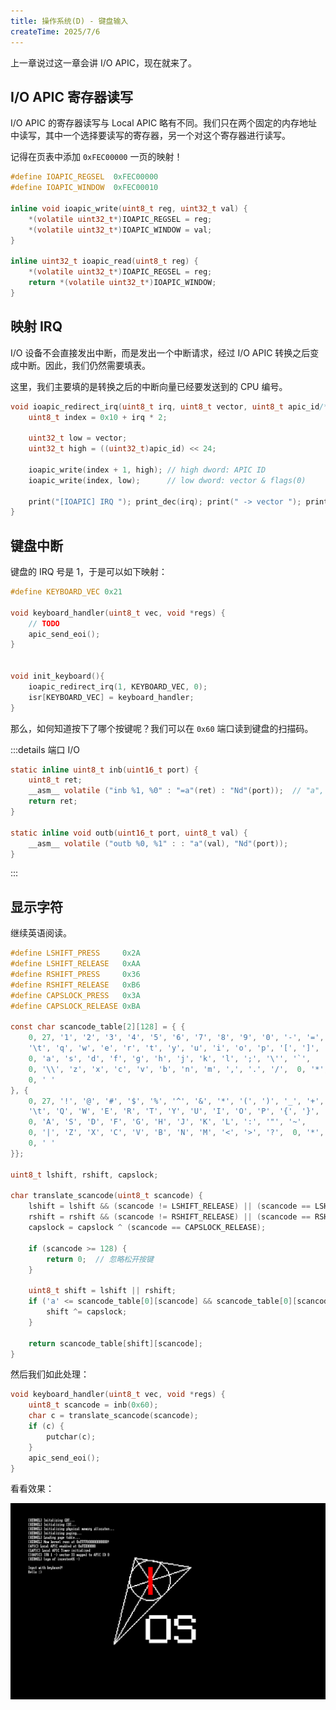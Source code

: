 ```yaml
---
title: 操作系统(D) - 键盘输入
createTime: 2025/7/6
---
```


上一章说过这一章会讲 I/O APIC，现在就来了。

## I/O APIC 寄存器读写

I/O APIC 的寄存器读写与 Local APIC 略有不同。我们只在两个固定的内存地址中读写，其中一个选择要读写的寄存器，另一个对这个寄存器进行读写。

记得在页表中添加 `0xFEC00000` 一页的映射！

```c title="scr/kernel/apic.h"
#define IOAPIC_REGSEL  0xFEC00000
#define IOAPIC_WINDOW  0xFEC00010

inline void ioapic_write(uint8_t reg, uint32_t val) {
    *(volatile uint32_t*)IOAPIC_REGSEL = reg;
    *(volatile uint32_t*)IOAPIC_WINDOW = val;
}

inline uint32_t ioapic_read(uint8_t reg) {
    *(volatile uint32_t*)IOAPIC_REGSEL = reg;
    return *(volatile uint32_t*)IOAPIC_WINDOW;
}
```

## 映射 IRQ

I/O 设备不会直接发出中断，而是发出一个中断请求，经过 I/O APIC 转换之后变成中断。因此，我们仍然需要填表。

这里，我们主要填的是转换之后的中断向量已经要发送到的 CPU 编号。

```c
void ioapic_redirect_irq(uint8_t irq, uint8_t vector, uint8_t apic_id/*CPU*/) {
    uint8_t index = 0x10 + irq * 2;

    uint32_t low = vector;
    uint32_t high = ((uint32_t)apic_id) << 24;

    ioapic_write(index + 1, high); // high dword: APIC ID
    ioapic_write(index, low);      // low dword: vector & flags(0)

    print("[IOAPIC] IRQ "); print_dec(irq); print(" -> vector "); print_dec(vector); print(" mapped to APIC ID "); print_dec(apic_id); print("\n");
}
```

## 键盘中断

键盘的 IRQ 号是 1，于是可以如下映射：

```c title="src/kernel/keyboard.c"
#define KEYBOARD_VEC 0x21

void keyboard_handler(uint8_t vec, void *regs) {
    // TODO
    apic_send_eoi();
}


void init_keyboard(){
    ioapic_redirect_irq(1, KEYBOARD_VEC, 0);
    isr[KEYBOARD_VEC] = keyboard_handler;
}
```

那么，如何知道按下了哪个按键呢？我们可以在 `0x60` 端口读到键盘的扫描码。

:::details 端口 I/O
```c title="src/kernel/io.h"
static inline uint8_t inb(uint16_t port) {
    uint8_t ret;
    __asm__ volatile ("inb %1, %0" : "=a"(ret) : "Nd"(port));  // "a", "d" 表示使用 ax, dx 寄存器
    return ret;
}

static inline void outb(uint16_t port, uint8_t val) {
    __asm__ volatile ("outb %0, %1" : : "a"(val), "Nd"(port));
}
```
:::

## 显示字符

继续英语阅读。

```c title="src/kernel/keyboard.c"
#define LSHIFT_PRESS     0x2A
#define LSHIFT_RELEASE   0xAA
#define RSHIFT_PRESS     0x36
#define RSHIFT_RELEASE   0xB6
#define CAPSLOCK_PRESS   0x3A
#define CAPSLOCK_RELEASE 0xBA

const char scancode_table[2][128] = { {
    0, 27, '1', '2', '3', '4', '5', '6', '7', '8', '9', '0', '-', '=', '\b',
    '\t', 'q', 'w', 'e', 'r', 't', 'y', 'u', 'i', 'o', 'p', '[', ']', '\n',
    0, 'a', 's', 'd', 'f', 'g', 'h', 'j', 'k', 'l', ';', '\'', '`',
    0, '\\', 'z', 'x', 'c', 'v', 'b', 'n', 'm', ',', '.', '/',  0, '*',
    0, ' '
}, {
    0, 27, '!', '@', '#', '$', '%', '^', '&', '*', '(', ')', '_', '+', '\b',
    '\t', 'Q', 'W', 'E', 'R', 'T', 'Y', 'U', 'I', 'O', 'P', '{', '}', '\n',
    0, 'A', 'S', 'D', 'F', 'G', 'H', 'J', 'K', 'L', ':', '"', '~',
    0, '|', 'Z', 'X', 'C', 'V', 'B', 'N', 'M', '<', '>', '?',  0, '*',
    0, ' '
}};

uint8_t lshift, rshift, capslock;

char translate_scancode(uint8_t scancode) {
    lshift = lshift && (scancode != LSHIFT_RELEASE) || (scancode == LSHIFT_PRESS);  // 注意运算优先级
    rshift = rshift && (scancode != RSHIFT_RELEASE) || (scancode == RSHIFT_PRESS);
    capslock = capslock ^ (scancode == CAPSLOCK_RELEASE);

    if (scancode >= 128) {
        return 0;  // 忽略松开按键
    }

    uint8_t shift = lshift || rshift;
    if ('a' <= scancode_table[0][scancode] && scancode_table[0][scancode] <= 'z'){
        shift ^= capslock;
    }

    return scancode_table[shift][scancode];
}
```

然后我们如此处理：

```c title="src/kernel/keyboard.c"
void keyboard_handler(uint8_t vec, void *regs) {
    uint8_t scancode = inb(0x60);
    char c = translate_scancode(scancode);
    if (c) {
        putchar(c);
    }
    apic_send_eoi();
}
```

看看效果：

![](OS-0D-keyboard/screenshot.png)
